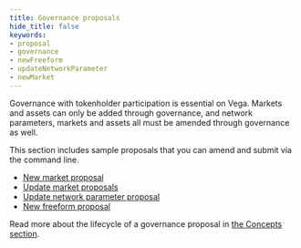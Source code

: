 ```yaml
---
title: Governance proposals
hide_title: false
keywords:
- proposal
- governance
- newFreeform
- updateNetworkParameter
- newMarket
---
```

Governance with tokenholder participation is essential on Vega. Markets and assets can only be added through governance, and network parameters, markets and assets all must be amended through governance as well.

This section includes sample proposals that you can amend and submit via the command line.
* [New market proposal](./market-proposals.md)
* [Update market proposals](./market-proposals.md#update-an-existing-market)
* [Update network parameter proposal](./network-parameter-proposals.md)
* [New freeform proposal](./freeform-proposals.md)

Read more about the lifecycle of a governance proposal in [the Concepts section](../../concepts/vega-protocol.md#governance).